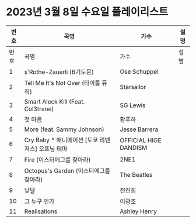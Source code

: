 # 2023년 3월 8일 수요일 플레이리스트

| 번호 | 곡명 | 가수 | 설명 |
|------|------|------|------|
| 번호 | 곡명 | 가수 | 설명 |
| 1 | s'Rothe-Zauerli (B기도문) | Ose Schuppel |  |
| 2 | Tell Me It's Not Over (타이틀 뮤직) | Starsailor |  |
| 3 | Smart Aleck Kill (Feat. Col3trane) | SG Lewis |  |
| 4 | 첫 마음 | 황푸하 |  |
| 5 | More (feat. Sammy Johnson) | Jesse Barrera |  |
| 6 | Cry Baby * 애니메이션 [도쿄 리벤저스] 오프닝 테마 | OFFICIAL HIGE DANDISM |  |
| 7 | Fire (이스터에그를 찾아라) | 2NE1 |  |
| 8 | Octopus's Garden (이스터에그를 찾아라) | The Beatles |  |
| 9 | 낮달 | 전진희 |  |
| 10 | 그 누구 인가 | 이광조 |  |
| 11 | Realisations | Ashley Henry |  |
